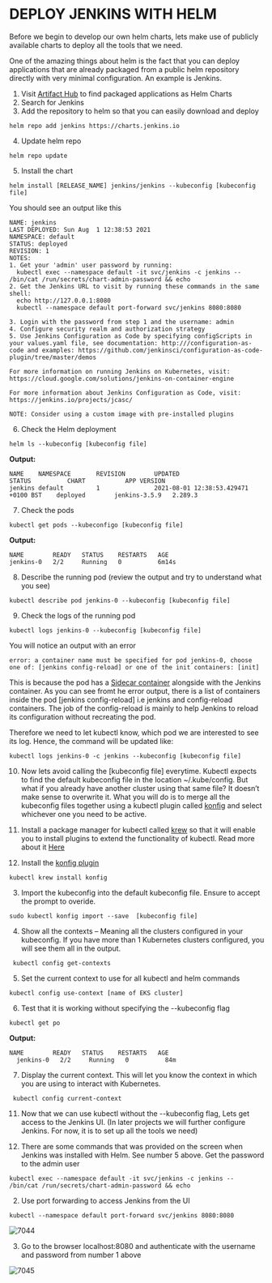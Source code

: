 # DEPLOY JENKINS WITH HELM

Before we begin to develop our own helm charts, lets make use of publicly available charts to deploy all the tools that we need.

One of the amazing things about helm is the fact that you can deploy applications that are already packaged from a public helm repository
directly with very minimal configuration. An example is Jenkins.


1. Visit [Artifact Hub](https://artifacthub.io/packages/search) to find packaged applications as Helm Charts
2. Search for Jenkins
3. Add the repository to helm so that you can easily download and deploy

```
helm repo add jenkins https://charts.jenkins.io
```

4. Update helm repo

```
helm repo update 
```

5. Install the chart

```
helm install [RELEASE_NAME] jenkins/jenkins --kubeconfig [kubeconfig file]
```

You should see an output like this

```
NAME: jenkins
LAST DEPLOYED: Sun Aug  1 12:38:53 2021
NAMESPACE: default
STATUS: deployed
REVISION: 1
NOTES:
1. Get your 'admin' user password by running:
  kubectl exec --namespace default -it svc/jenkins -c jenkins -- /bin/cat /run/secrets/chart-admin-password && echo
2. Get the Jenkins URL to visit by running these commands in the same shell:
  echo http://127.0.0.1:8080
  kubectl --namespace default port-forward svc/jenkins 8080:8080

3. Login with the password from step 1 and the username: admin
4. Configure security realm and authorization strategy
5. Use Jenkins Configuration as Code by specifying configScripts in your values.yaml file, see documentation: http:///configuration-as-code and examples: https://github.com/jenkinsci/configuration-as-code-plugin/tree/master/demos

For more information on running Jenkins on Kubernetes, visit:
https://cloud.google.com/solutions/jenkins-on-container-engine

For more information about Jenkins Configuration as Code, visit:
https://jenkins.io/projects/jcasc/

NOTE: Consider using a custom image with pre-installed plugins
```

6. Check the Helm deployment

```
helm ls --kubeconfig [kubeconfig file]
```

**Output:**

```
NAME    NAMESPACE       REVISION        UPDATED                                 STATUS          CHART           APP VERSION
jenkins default         1               2021-08-01 12:38:53.429471 +0100 BST    deployed        jenkins-3.5.9   2.289.3 
```

7. Check the pods

```
kubectl get pods --kubeconfigo [kubeconfig file]
```

**Output:**

```
NAME        READY   STATUS    RESTARTS   AGE
jenkins-0   2/2     Running   0          6m14s
```

8. Describe the running pod (review the output and try to understand what you see)

```
kubectl describe pod jenkins-0 --kubeconfig [kubeconfig file]
```

9. Check the logs of the running pod

```
kubectl logs jenkins-0 --kubeconfig [kubeconfig file]
```

You will notice an output with an error

```
error: a container name must be specified for pod jenkins-0, choose one of: [jenkins config-reload] or one of the init containers: [init]
```

This is because the pod has a [Sidecar container](https://www.weave.works/blog/container-design-patterns-for-kubernetes/) alongside
with the Jenkins container. As you can see fromt he error output, there is a list of containers inside the pod [jenkins config-reload]
i.e jenkins and config-reload containers. The job of the config-reload is mainly to help Jenkins to reload its configuration without 
recreating the pod.

Therefore we need to let kubectl know, which pod we are interested to see its log. Hence, the command will be updated like:

```
kubectl logs jenkins-0 -c jenkins --kubeconfig [kubeconfig file]
```

10. Now lets avoid calling the [kubeconfig file] everytime. Kubectl expects to find the default kubeconfig file in the location 
~/.kube/config. But what if you already have another cluster using that same file? It doesn’t make sense to overwrite it. What you
will do is to merge all the kubeconfig files together using a kubectl plugin called [konfig](https://github.com/corneliusweig/konfig)
and select whichever one you need to be active.

1. Install a package manager for kubectl called [krew](https://krew.sigs.k8s.io/docs/user-guide/setup/install/) so that it will enable
 you to install plugins to extend the functionality of kubectl. Read more about it [Here](https://github.com/kubernetes-sigs/krew)
 
 2. Install the [konfig plugin](https://github.com/corneliusweig/konfig)
 
 ```
 kubectl krew install konfig
 ```
 
 3. Import the kubeconfig into the default kubeconfig file. Ensure to accept the prompt to overide.

```
sudo kubectl konfig import --save  [kubeconfig file]
```

4. Show all the contexts – Meaning all the clusters configured in your kubeconfig. If you have more than 1 Kubernetes clusters 
configured, you will see them all in the output.

```
 kubectl config get-contexts
```

5. Set the current context to use for all kubectl and helm commands

```
kubectl config use-context [name of EKS cluster]
```

6. Test that it is working without specifying the --kubeconfig flag

```
kubectl get po
```

**Output:**
```
NAME        READY   STATUS    RESTARTS   AGE
  jenkins-0   2/2     Running   0          84m
```

7. Display the current context. This will let you know the context in which you are using to interact with Kubernetes.

```
 kubectl config current-context
```


11. Now that we can use kubectl without the --kubeconfig flag, Lets get access to the Jenkins UI. (In later projects we will further
 configure Jenkins. For now, it is to set up all the tools we need)
 
 1. There are some commands that was provided on the screen when Jenkins was installed with Helm. See number 5 above. Get the 
 password to the admin user
 
 ```
 kubectl exec --namespace default -it svc/jenkins -c jenkins -- /bin/cat /run/secrets/chart-admin-password && echo
 ```
 
 2. Use port forwarding to access Jenkins from the UI

```
kubectl --namespace default port-forward svc/jenkins 8080:8080
```

![7044](https://user-images.githubusercontent.com/85270361/210271727-993112b7-a1ee-4b5d-b3f3-4ea5ae977d36.PNG)

3. Go to the browser localhost:8080 and authenticate with the username and password from number 1 above

![7045](https://user-images.githubusercontent.com/85270361/210271819-b23a0ffd-a8b8-4ffe-8f41-e29b729c1d0e.PNG)